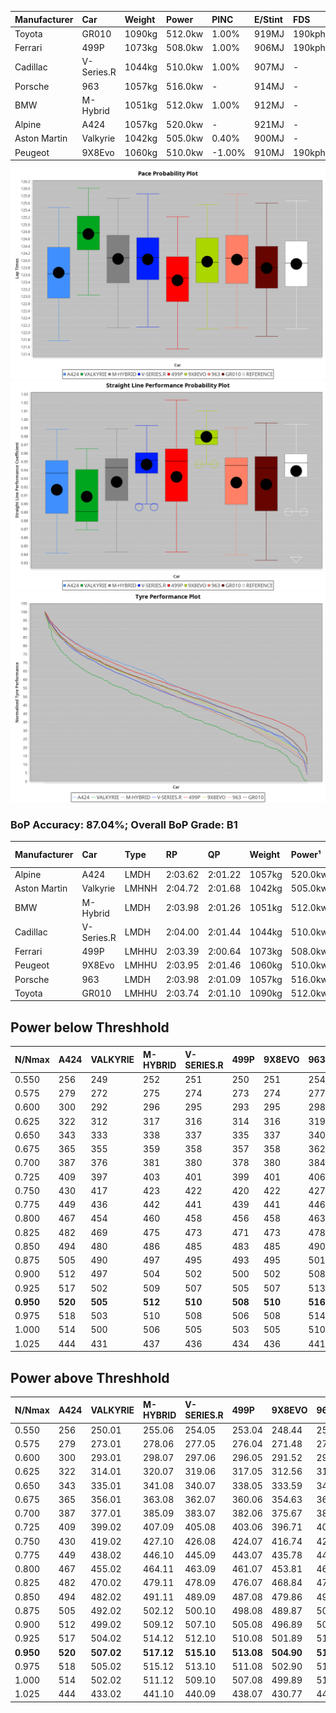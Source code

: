 | Manufacturer | Car        | Weight | Power   | PINC    | E/Stint | FDS     |
|:-|:-|:-|:-|:-|:-|:-|
| Toyota       | GR010      | 1090kg | 512.0kw | 1.00%   | 919MJ   | 190kph  |
| Ferrari      | 499P       | 1073kg | 508.0kw | 1.00%   | 906MJ   | 190kph  |
| Cadillac     | V-Series.R | 1044kg | 510.0kw | 1.00%   | 907MJ   |    -    |
| Porsche      | 963        | 1057kg | 516.0kw |    -    | 914MJ   |    -    |
| BMW          | M-Hybrid   | 1051kg | 512.0kw | 1.00%   | 912MJ   |    -    |
| Alpine       | A424       | 1057kg | 520.0kw |    -    | 921MJ   |    -    |
| Aston Martin | Valkyrie   | 1042kg | 505.0kw | 0.40%   | 900MJ   |    -    |
| Peugeot      | 9X8Evo     | 1060kg | 510.0kw | -1.00%  | 910MJ   | 190kph  |

![PACECHART](./IMG/ACOMETHOD.png)
![STRAIGHTLINEPERFORMANCECHART](./IMG/ACOMETHOD_sp.png)
![TYREPERFORMANCECHART](./IMG/ACOMETHOD_tw.png)

### BoP Accuracy: 87.04%; Overall BoP Grade: B1
| Manufacturer | Car        | Type  | RP      | QP      | Weight | Power¹  | Threshhold | PINC    | Power²   | E/Stint | AVG Vmax  | FDS     | RDLC | L/Stint | BOP-Grade | Model Accuracy | Model Points | Match%  | SimDiff |
|:-|:-|:-|:-|:-|:-|:-|:-|:-|:-|:-|:-|:-|:-|:-|:-|:-|:-|:-|:-|
| Alpine       | A424       | LMDH  | 2:03.62 | 2:01.22 | 1057kg | 520.0kw | 210.0kph   |    -    | 520.00kw |  921MJ  | 296.72kph |    -    | 1.02 | 25      | -A2       | 96.10%         | 2390         | 91.12%  | +0.62   |
| Aston Martin | Valkyrie   | LMHNH | 2:04.72 | 2:01.68 | 1042kg | 505.0kw | 210.0kph   | 0.40%   | 507.00kw |  900MJ  | 294.74kph |    -    | 1.04 | 24      | +Ω1       | 100.00%        | 466          | 48.78%  | #       |
| BMW          | M-Hybrid   | LMDH  | 2:03.98 | 2:01.26 | 1051kg | 512.0kw | 210.0kph   | 1.00%   | 517.10kw |  912MJ  | 298.05kph |    -    | 1.02 | 25      | ~A1       | 100.00%        | 3339         | 100.00% | +0.58   |
| Cadillac     | V-Series.R | LMDH  | 2:04.00 | 2:01.44 | 1044kg | 510.0kw | 210.0kph   | 1.00%   | 515.10kw |  907MJ  | 300.06kph |    -    | 1.03 | 25      | ~A1       | 99.56%         | 5841         | 95.51%  | +0.98   |
| Ferrari      | 499P       | LMHHU | 2:03.39 | 2:00.64 | 1073kg | 508.0kw | 210.0kph   | 1.00%   | 513.10kw |  906MJ  | 297.48kph | 190kph  | 1.04 | 24      | -C1       | 99.57%         | 7417         | 78.74%  | +1.15   |
| Peugeot      | 9X8Evo     | LMHHU | 2:03.95 | 2:01.46 | 1060kg | 510.0kw | 210.0kph   | -1.00%  | 504.90kw |  910MJ  | 304.52kph | 190kph  | 1.00 | 24      | +B1       | 100.00%        | 1891         | 87.52%  | +0.70   |
| Porsche      | 963        | LMDH  | 2:03.98 | 2:01.09 | 1057kg | 516.0kw | 210.0kph   |    -    | 516.00kw |  914MJ  | 297.68kph |    -    | 1.02 | 25      | ~A1       | 98.39%         | 16118        | 100.00% | -0.06   |
| Toyota       | GR010      | LMHHU | 2:03.74 | 2:01.10 | 1090kg | 512.0kw | 210.0kph   | 1.00%   | 517.10kw |  919MJ  | 295.63kph | 190kph  | 1.02 | 24      | -A2       | 99.90%         | 5196         | 94.69%  | +1.56   |

## Power below Threshhold
| N/Nmax    | A424    | VALKYRIE | M-HYBRID | V-SERIES.R | 499P    | 9X8EVO  | 963     | GR010   |
|:-|:-|:-|:-|:-|:-|:-|:-|:-|
|  0.550    |  256    |  249     |  252     |  251       |  250    |  251    |  254    |  252    |
|  0.575    |  279    |  272     |  275     |  274       |  273    |  274    |  277    |  275    |
|  0.600    |  300    |  292     |  296     |  295       |  293    |  295    |  298    |  296    |
|  0.625    |  322    |  312     |  317     |  316       |  314    |  316    |  319    |  317    |
|  0.650    |  343    |  333     |  338     |  337       |  335    |  337    |  340    |  338    |
|  0.675    |  365    |  355     |  359     |  358       |  357    |  358    |  362    |  359    |
|  0.700    |  387    |  376     |  381     |  380       |  378    |  380    |  384    |  381    |
|  0.725    |  409    |  397     |  403     |  401       |  399    |  401    |  406    |  403    |
|  0.750    |  430    |  417     |  423     |  422       |  420    |  422    |  427    |  423    |
|  0.775    |  449    |  436     |  442     |  441       |  439    |  441    |  446    |  442    |
|  0.800    |  467    |  454     |  460     |  458       |  456    |  458    |  463    |  460    |
|  0.825    |  482    |  469     |  475     |  473       |  471    |  473    |  478    |  475    |
|  0.850    |  494    |  480     |  486     |  485       |  483    |  485    |  490    |  486    |
|  0.875    |  505    |  490     |  497     |  495       |  493    |  495    |  501    |  497    |
|  0.900    |  512    |  497     |  504     |  502       |  500    |  502    |  508    |  504    |
|  0.925    |  517    |  502     |  509     |  507       |  505    |  507    |  513    |  509    |
| **0.950** | **520** | **505**  | **512**  | **510**    | **508** | **510** | **516** | **512** |
|  0.975    |  518    |  503     |  510     |  508       |  506    |  508    |  514    |  510    |
|  1.000    |  514    |  500     |  506     |  505       |  503    |  505    |  510    |  506    |
|  1.025    |  444    |  431     |  437     |  436       |  434    |  436    |  441    |  437    |

## Power above Threshhold
| N/Nmax    | A424    | VALKYRIE   | M-HYBRID   | V-SERIES.R | 499P       | 9X8EVO     | 963     | GR010      |
|:-|:-|:-|:-|:-|:-|:-|:-|:-|
|  0.550    |  256    |  250.01    |  255.06    |  254.05    |  253.04    |  248.44    |  254    |  255.06    |
|  0.575    |  279    |  273.01    |  278.06    |  277.05    |  276.04    |  271.48    |  277    |  278.06    |
|  0.600    |  300    |  293.01    |  298.07    |  297.06    |  296.05    |  291.52    |  298    |  298.07    |
|  0.625    |  322    |  314.01    |  320.07    |  319.06    |  317.05    |  312.56    |  319    |  320.07    |
|  0.650    |  343    |  335.01    |  341.08    |  340.07    |  338.05    |  333.59    |  340    |  341.08    |
|  0.675    |  365    |  356.01    |  363.08    |  362.07    |  360.06    |  354.63    |  362    |  363.08    |
|  0.700    |  387    |  377.01    |  385.09    |  383.07    |  382.06    |  375.67    |  384    |  385.09    |
|  0.725    |  409    |  399.02    |  407.09    |  405.08    |  403.06    |  396.71    |  406    |  407.09    |
|  0.750    |  430    |  419.02    |  427.10    |  426.08    |  424.07    |  416.74    |  427    |  427.10    |
|  0.775    |  449    |  438.02    |  446.10    |  445.09    |  443.07    |  435.78    |  446    |  446.10    |
|  0.800    |  467    |  455.02    |  464.11    |  463.09    |  461.07    |  453.81    |  463    |  464.11    |
|  0.825    |  482    |  470.02    |  479.11    |  478.09    |  476.07    |  468.84    |  478    |  479.11    |
|  0.850    |  494    |  482.02    |  491.11    |  489.09    |  487.08    |  479.86    |  490    |  491.11    |
|  0.875    |  505    |  492.02    |  502.12    |  500.10    |  498.08    |  489.87    |  501    |  502.12    |
|  0.900    |  512    |  499.02    |  509.12    |  507.10    |  505.08    |  496.89    |  508    |  509.12    |
|  0.925    |  517    |  504.02    |  514.12    |  512.10    |  510.08    |  501.89    |  513    |  514.12    |
| **0.950** | **520** | **507.02** | **517.12** | **515.10** | **513.08** | **504.90** | **516** | **517.12** |
|  0.975    |  518    |  505.02    |  515.12    |  513.10    |  511.08    |  502.90    |  514    |  515.12    |
|  1.000    |  514    |  502.02    |  511.12    |  509.10    |  507.08    |  499.89    |  510    |  511.12    |
|  1.025    |  444    |  433.02    |  441.10    |  440.09    |  438.07    |  430.77    |  441    |  441.10    |
